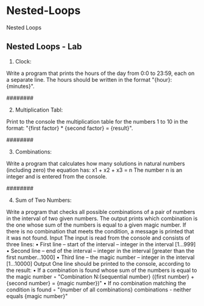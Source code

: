 # Nested-Loops
Nested Loops
## Nested Loops - Lab

01. Clock:

Write a program that prints the hours of the day from 0:0 to 23:59, each on a separate line. The hours should be written in the format "{hour}:{minutes}".

########

02. Multiplication Tabl:

Print to the console the multiplication table for the numbers 1 to 10 in the format:
"{first factor} * {second factor} = {result}".

########

03. Combinations:

Write a program that calculates how many solutions in natural numbers (including zero) the equation has:
x1 + x2 + x3 = n
The number n is an integer and is entered from the console.

########

04. Sum of Two Numbers:
   
Write a program that checks all possible combinations of a pair of numbers in the interval of two given numbers. The output prints which combination is the one whose sum of the numbers is equal to a given magic number. If there is no combination that meets the condition, a message is printed that it was not found.
Input
The input is read from the console and consists of three lines:
• First line – start of the interval – integer in the interval [1...999]
• Second line – end of the interval – integer in the interval [greater than the first number...1000]
• Third line – the magic number – integer in the interval [1...10000]
Output
One line should be printed to the console, according to the result:
• If a combination is found whose sum of the numbers is equal to the magic number
◦ "Combination N:{sequential number} ({first number} + {second number} = {magic number})"
• If no combination matching the condition is found
◦ "{number of all combinations} combinations - neither equals {magic number}"
